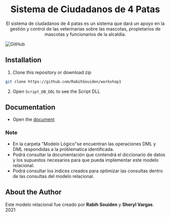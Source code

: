 <h1 align="center">Sistema de Ciudadanos de 4 Patas</h1>
<p align="center">El sistema de ciudadanos de 4 patas
es un sistema que dará un apoyo en la gestión y control 
de las veterinarias sobre las mascotas, propietarios de mascotas y funcionarios de la alcaldía.
</p>
<p align="center">

![GitHub](https://github.com/RabihSouiden/workshop1)
</p>

## Installation
1. Clone this repository or download zip
```bash
git clone https://github.com/RabihSouiden/workshop1
```
2. Open `Script_DB_DDL` to see the Script DLL

## Documentation
- Open the [document](https://github.com/RabihSouiden/workshop1/blob/main/Informe_BD.docx)

### Note
- En la carpeta "Modelo Lógico"se encuentran las operaciones DML y DML respondidas a la próblematica identificada.
- Podrá consultar la documentación que contendrá el diccionario de datos y los supuestos necesarios para que pueda implementar este modelo relacional. 
- Podrá consultar los indices creados para optimizar las consultas dentro de las consultas del modelo relacional. 


## About the Author
Este modelo relacional fue creado por <b>Rabih Souiden</b> y <b>Sheryl Vargas</b>. 2021
 
